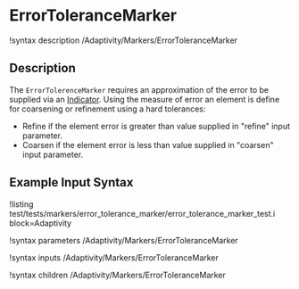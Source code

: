 
# ErrorToleranceMarker

!syntax description /Adaptivity/Markers/ErrorToleranceMarker

## Description

The `ErrorTolerenceMarker` requires an approximation of
the error to be supplied via an
[Indicator](/Indicators/index.md). Using the measure of error an
element is define for coarsening or refinement using a hard tolerances:

* Refine if the element error is greater than value supplied in "refine" input parameter.
* Coarsen if the element error is less than value supplied in "coarsen" input parameter.

## Example Input Syntax

!listing test/tests/markers/error_tolerance_marker/error_tolerance_marker_test.i block=Adaptivity

!syntax parameters /Adaptivity/Markers/ErrorToleranceMarker

!syntax inputs /Adaptivity/Markers/ErrorToleranceMarker

!syntax children /Adaptivity/Markers/ErrorToleranceMarker

